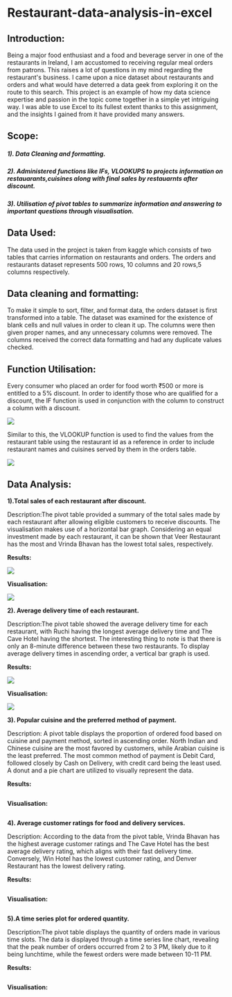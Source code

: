 # Restaurant-data-analysis-in-excel

## Introduction:

Being a major food enthusiast and a food and beverage server in one of the restaurants in Ireland, I am accustomed to receiving regular meal orders from patrons. This raises a lot of questions in my mind regarding the restaurant's business. I came upon a nice dataset about restaurants and orders and what would have deterred a data geek from exploring it on the route to this search. This project is an example of how my data science expertise and passion in the topic come together in a simple yet intriguing way. I was able to use Excel to its fullest extent thanks to this assignment, and the insights I gained from it have provided many answers.



## Scope:

##### 1). Data Cleaning and formatting.
##### 2). Administered functions like IFs, VLOOKUPS to projects information on restauarants,cuisines along with final sales by restauarnts after discount.
##### 3). Utilisation of pivot tables to summarize information and answering to important questions through visualisation.

## Data Used:
The data used in the project is taken from kaggle which consists of two tables that carries information on restaurants and orders. The orders and restaurants dataset represents 500 rows, 10 columns and 20 rows,5 columns respectively. 

## Data cleaning and formatting:
To make it simple to sort, filter, and format data, the orders dataset is first transformed into a table. The dataset was examined for the existence of blank cells and null values in order to clean it up. The columns were then given proper names, and any unnecessary columns were removed. The columns received the correct data formatting and had any duplicate values checked.

## Function Utilisation:
Every consumer who placed an order for food worth ₹500 or more is entitled to a 5% discount. In order to identify those who are qualified for a discount, the IF function is used in conjunction with the column to construct a column with a discount.

<img src="https://github.com/mitalipatle/Restaurant-data-analysis-in-excel/blob/main/Images/discounted%20price.png">

Similar to this, the VLOOKUP function is used to find the values from the restaurant table using the restaurant id as a reference in order to include restaurant names and cuisines served by them in the orders table.

<img src="https://github.com/mitalipatle/Restaurant-data-analysis-in-excel/blob/main/Images/ADDING%20CUISINE%20IN%20ORDER%20USING%20VLOOKUP.png">

## Data Analysis:

**1).Total sales of each restaurant after discount.**

Description:The pivot table provided a summary of the total sales made by each restaurant after allowing eligible customers to receive discounts. The visualisation makes use of a horizontal bar graph. Considering an equal investment made by each restaurant, it can be shown that Veer Restaurant has the most and Vrinda Bhavan has the lowest total sales, respectively.

**Results:**

<img src="https://github.com/mitalipatle/Restaurant-data-analysis-in-excel/blob/main/Images/total%20sales%20by%20each%20restaurant.png">

**Visualisation:**

<img src="https://github.com/mitalipatle/Restaurant-data-analysis-in-excel/blob/main/Images/total%20sales%20visual.png">

**2). Average delivery time of each restaurant.**

Description:The pivot table showed the average delivery time for each restaurant, with Ruchi having the longest average delivery time and The Cave Hotel having the shortest. The interesting thing to note is that there is only an 8-minute difference between these two restaurants. To display average delivery times in ascending order, a vertical bar graph is used.

**Results:**

<img src="https://github.com/mitalipatle/Restaurant-data-analysis-in-excel/blob/main/Images/delivery%20time%20pivot.png">

**Visualisation:**

<img src="https://github.com/mitalipatle/Restaurant-data-analysis-in-excel/blob/main/Images/delivery%20time%20visual.png">

**3). Popular cuisine and the preferred method of payment.**

Description: A pivot table displays the proportion of ordered food based on cuisine and payment method, sorted in ascending order. North Indian and Chinese cuisine are the most favored by customers, while Arabian cuisine is the least preferred. The most common method of payment is Debit Card, followed closely by Cash on Delivery, with credit card being the least used. A donut and a pie chart are utilized to visually represent the data.

**Results:**

<img src="">

**Visualisation:**

<img src="">

**4). Average customer ratings for food and delivery services.**

Description: According to the data from the pivot table, Vrinda Bhavan has the highest average customer ratings and The Cave Hotel has the best average delivery rating, which aligns with their fast delivery time. Conversely, Win Hotel has the lowest customer rating, and Denver Restaurant has the lowest delivery rating.

**Results:**

<img src="">

**Visualisation:**

<img src="">

**5).A time series plot for ordered quantity.** 

Description:The pivot table displays the quantity of orders made in various time slots. The data is displayed through a time series line chart, revealing that the peak number of orders occurred from 2 to 3 PM, likely due to it being lunchtime, while the fewest orders were made between 10-11 PM.

**Results:**

<img src="">

**Visualisation:**

<img src="">
